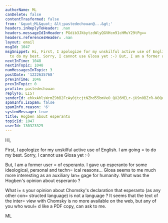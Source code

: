 ```yaml
---
authorName: ML
canDelete: false
contentTrasformed: false
from: '&quot;ML&quot; &lt;pastedechouan@...&gt;'
headers.inReplyToHeader: .nan
headers.messageIdInHeader: PGdib3JkbytzdWlyQGVHcm91cHMuY29tPg==
headers.referencesHeader: .nan
layout: email
msgId: 1047
msgSnippet: Hi, First, I apologize for my unskilful active use of English. I am going
  to do my best. Sorry, I cannot use Glosa yet :-) But, I am a former user of
nextInTime: 1048
nextInTopic: 1048
numMessagesInTopic: 3
postDate: '1222635768'
prevInTime: 1046
prevInTopic: 0
profile: pastedechouan
replyTo: LIST
senderId: ehkxAhlsWrmZ9bB2FcAy0jtcjtNZhd55bmVeO_QU26MELr-jU9n0BZrR-N0Qol1h9w_9orAId9k4EBmV4XvIVJ6bf-A
spamInfo.isSpam: false
spamInfo.reason: '6'
systemMessage: true
title: Hogben about esperanto
topicId: 1047
userId: 130323325
---
```


Hi,

First, I apologize for my unskilful active use of English. I am going =
to do my best. Sorry, I 
cannot use Glosa yet :-)

But, I am a former user =
of esperanto. I gave up esperanto for some ideological, personal and 
techn=
ical reasons... Glosa seems to me much more interesting as an auxiliary lan=
gage for 
humanity. What was the Hogben's opinion about esperanto ?

What i=
s your opinion about Chomsky's declaration that esperanto (as any other con=
structed 
language) is not a language ? It seems that the text of the inter=
view with Chomsky is no more 
available on the web, but any of you who woul=
d like a PDF copy, can ask to me. 

ML


